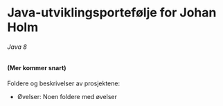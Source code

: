 # Java-utviklingsportefølje for Johan Holm
###### Java 8

#### (Mer kommer snart)

Foldere og beskrivelser av prosjektene:

* Øvelser: Noen foldere med øvelser